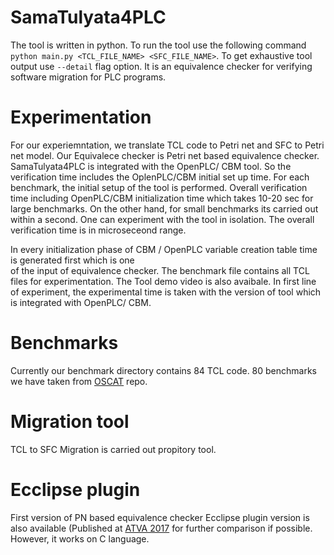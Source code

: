 # SamaTulyata4PLC
 The tool is written in python. To run the tool use the following command
 `python main.py <TCL_FILE_NAME> <SFC_FILE_NAME>`. To get exhaustive tool output use `--detail` flag option.
 It is an equivalence checker for verifying software migration for PLC programs. 
 
   
# Experimentation
 For our experiemntation, we translate TCL code to Petri net and SFC to Petri net model. Our Equivalece checker 
 is Petri net based equivalence checker. SamaTulyata4PLC is integrated with the OpenPLC/ CBM tool. So the verification 
 time includes the OplenPLC/CBM initial set up time. For each benchmark, the initial setup of the tool is performed.
 Overall verification time including OpenPLC/CBM initialization time which takes 10-20 sec for large benchmarks.
 On the other hand, for small benchmarks its carried out within a second. One can experiment with the tool in isolation. 
 The overall verification time is in microseceond range. 
 
 In every initialization phase of CBM / OpenPLC variable creation table time is generated first  which is one  
 of the input of equivalence checker. The benchmark file  contains all TCL files for experimentation.
 The Tool demo video is also avaibale. In first line of experiment, the experimental time is taken with the 
 version of tool which is integrated with  OpenPLC/ CBM.  
 
 # Benchmarks
 Currently our benchmark directory contains 84 TCL code. 80 benchmarks we have taken from [OSCAT](https://www.oscat.de) repo.
    
# Migration tool 
TCL to SFC Migration is carried out propitory tool.
    



# Ecclipse plugin
 First version of PN based equivalence checker Ecclipse plugin version is also available (Published at [ATVA 2017](https://link.springer.com/chapter/10.1007/978-3-319-68167-2_8) for further comparison if possible. 
However, it works on C language.

 
  

